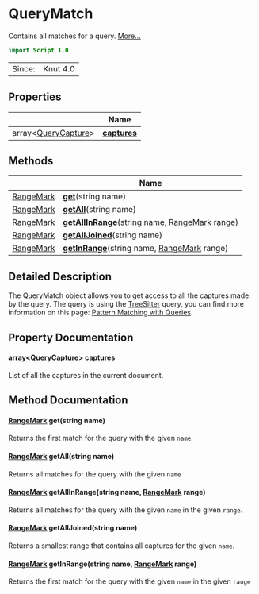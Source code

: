 # QueryMatch

Contains all matches for a query. [More...](#detailed-description)

```qml
import Script 1.0
```

<table>
<tr><td>Since:</td><td>Knut 4.0</td></tr>
</table>

## Properties

| | Name |
|-|-|
|array<[QueryCapture](../script/querycapture.md)>|**[captures](#captures)**|

## Methods

| | Name |
|-|-|
|[RangeMark](../script/rangemark.md) |**[get](#get)**(string name)|
|[RangeMark](../script/rangemark.md) |**[getAll](#getAll)**(string name)|
|[RangeMark](../script/rangemark.md) |**[getAllInRange](#getAllInRange)**(string name, [RangeMark](../script/rangemark.md) range)|
|[RangeMark](../script/rangemark.md) |**[getAllJoined](#getAllJoined)**(string name)|
|[RangeMark](../script/rangemark.md) |**[getInRange](#getInRange)**(string name, [RangeMark](../script/rangemark.md) range)|

## Detailed Description

The QueryMatch object allows you to get access to all the captures made by the query.
The query is using the [TreeSitter](https://tree-sitter.github.io/tree-sitter/) query, you can find more information
on this page: [Pattern Matching with
Queries](https://tree-sitter.github.io/tree-sitter/using-parsers#pattern-matching-with-queries).

## Property Documentation

#### <a name="captures"></a>array<[QueryCapture](../script/querycapture.md)> **captures**

List of all the captures in the current document.

## Method Documentation

#### <a name="get"></a>[RangeMark](../script/rangemark.md) **get**(string name)

Returns the first match for the query with the given `name`.

#### <a name="getAll"></a>[RangeMark](../script/rangemark.md) **getAll**(string name)

Returns all matches for the query with the given `name`

#### <a name="getAllInRange"></a>[RangeMark](../script/rangemark.md) **getAllInRange**(string name, [RangeMark](../script/rangemark.md) range)

Returns all matches for the query with the given `name` in the given `range`.

#### <a name="getAllJoined"></a>[RangeMark](../script/rangemark.md) **getAllJoined**(string name)

Returns a smallest range that contains all captures for the given `name`.

#### <a name="getInRange"></a>[RangeMark](../script/rangemark.md) **getInRange**(string name, [RangeMark](../script/rangemark.md) range)

Returns the first match for the query with the given `name` in the given `range`
